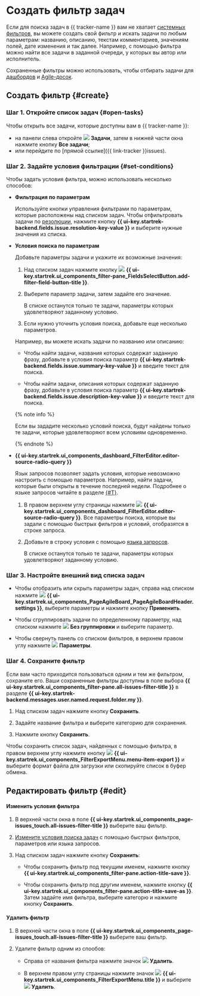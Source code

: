 # Создать фильтр задач

Если для поиска задач в {{ tracker-name }} вам не хватает [системных фильтров](default-filters.md), вы можете создать свой фильтр и искать задачи по любым параметрам: названию, описанию, текстам комментариев, значениям полей, дате изменения и так далее. Например, с помощью фильтра можно найти все задачи в заданной очереди, у которых вы автор или исполнитель.

Сохраненные фильтры можно использовать, чтобы отбирать задачи для [дашбордов](dashboard.md) и [Agile-досок](../manager/create-agile-board.md).

## Создать фильтр {#create}

### Шаг 1. Откройте список задач {#open-tasks}

Чтобы открыть все задачи, которые доступны вам в {{ tracker-name }}: 

* на панели слева откройте ![](../../_assets/tracker/svg/tasks.svg) **Задачи**, затем в нижней части окна нажмите кнопку **Все задачи**;
* или перейдите по [прямой ссылке]({{ link-tracker }}issues).

### Шаг 2. Задайте условия фильтрации {#set-conditions}

Чтобы задать условия фильтра, можно использовать несколько способов:

- **Фильтрация по параметрам**

    Используйте кнопки управления фильтрами по параметрам, которые расположены над списком задач. Чтобы отфильтровать задачи по [резолюции](../manager/create-resolution.md), нажмите кнопку **{{ ui-key.startrek-backend.fields.issue.resolution-key-value }}** и выберите нужные значения из списка.


- **Условия поиска по параметрам**

    Добавьте параметры задачи и укажите их возможные значения:

    1. Над списком задач нажмите кнопку ![](../../_assets/tracker/svg/add-filter.svg) **{{ ui-key.startrek.ui_components_filter-pane_FieldsSelectButton.add-filter-field-button-title }}**.

    1. Выберите параметр задачи, затем задайте его значение. 

        В списке останутся только те задачи, параметры которых удовлетворяют заданному условию.
    1. Если нужно уточнить условия поиска, добавьте еще несколько параметров.

    Например, вы можете искать задачи по названию или описанию: 

    - Чтобы найти задачи, названия которых содержат заданную фразу, добавьте в условия поиска параметр **{{ ui-key.startrek-backend.fields.issue.summary-key-value }}** и введите текст для поиска.

    - Чтобы найти задачи, описания которых содержат заданную фразу, добавьте в условия поиска параметр **{{ ui-key.startrek-backend.fields.issue.description-key-value }}** и введите текст для поиска.


    {% note info %}

    Если вы зададите несколько условий поиска, будут найдены только те задачи, которые удовлетворяют всем условиям одновременно.

    {% endnote %}

- **{{ ui-key.startrek.ui_components_dashboard_FilterEditor.editor-source-radio-query }}**

    Язык запросов позволяет задать условия, которые невозможно настроить с помощью параметров. Например, найти задачи, которые были открыты в течение последней недели. Подробнее о языке запросов читайте в разделе [{#T}](query-filter.md).

    1. В правом верхнем углу страницы нажмите ![](../../_assets/tracker/svg/query-language.svg) **{{ ui-key.startrek.ui_components_dashboard_FilterEditor.editor-source-radio-query }}**. Все параметры поиска, которые вы задали с помощью быстрых фильтров и условий, отобразятся в строке запроса.

    1. Добавьте в строку условия с помощью [языка запросов](query-filter.md).

        В списке останутся только те задачи, параметры которых удовлетворяют заданному условию.

### Шаг 3. Настройте внешний вид списка задач

- Чтобы отобразить или скрыть параметры задач, справа над списком нажмите ![](../../_assets/tracker/svg/list-settings.svg) **{{ ui-key.startrek.ui_components_PageAgileBoard_PageAgileBoardHeader.settings }}**, выберите параметры и нажмите кнопку **Применить**.

- Чтобы сгруппировать задачи по определенному параметру, над списком нажмите ![](../../_assets/tracker/svg/group.svg) **Без группировки** и выберите параметр.

- Чтобы свернуть панель со списком фильтров, в верхнем правом углу нажмите ![](../../_assets/tracker/svg/icon-parameters.svg) **Параметры**. 

### Шаг 4. Сохраните фильтр

Если вам часто приходится пользоваться одним и тем же фильтром, сохраните его. Ваши сохраненные фильтры доступны в поле выбора **{{ ui-key.startrek.ui_components_filter-pane.all-issues-filter-title }}** в разделе **{{ ui-key.startrek-backend.messages.user.named.request.folder.my }}**.

1. Над списком задач нажмите кнопку **Сохранить**.

1. Задайте название фильтра и выберите категорию для сохранения.

1. Нажмите кнопку **Сохранить**.

Чтобы сохранить список задач, найденных с помощью фильтра, в правом верхнем углу нажмите кнопку ![](../../_assets/tracker/svg/icon-export-tasks.svg) **{{ ui-key.startrek.ui_components_FilterExportMenu.menu-item-export }}** и выберите формат файла для загрузки или скопируйте список в буфер обмена.

## Редактировать фильтр {#edit}

#### Изменить условия фильтра

1. В верхней части окна в поле **{{ ui-key.startrek.ui_components_page-issues_touch.all-issues-filter-title }}** выберите ваш фильтр.

1. [Измените условия поиска задач](#set-conditions) с помощью быстрых фильтров, параметров или языка запросов.

1. Над списком задач нажмите кнопку **Сохранить**:

    * Чтобы сохранить фильтр под текущим именем, нажмите кнопку **{{ ui-key.startrek.ui_components_filter-pane.action-title-save }}**.

    * Чтобы сохранить фильтр под другим именем, нажмите кнопку **{{ ui-key.startrek.ui_components_filter-pane.action-title-save-as }}**. Затем задайте имя фильтра, выберите категорю и нажмите кнопку **Сохранить**.


#### Удалить фильтр

1. В верхней части окна в поле **{{ ui-key.startrek.ui_components_page-issues_touch.all-issues-filter-title }}** выберите ваш фильтр.

1. Удалите фильтр одним из спообов:

    * Справа от названия фильтра нажмите значок ![](../../_assets/tracker/svg/icon-filter-delete.svg) **Удалить**. 

    * В верхнем правом углу страницы нажмите значок ![](../../_assets/tracker/svg/actions.svg) **{{ ui-key.startrek.ui_components_FilterExportMenu.title }}** и выберите ![](../../_assets/tracker/svg/icon-filter-delete.svg) **Удалить**.
